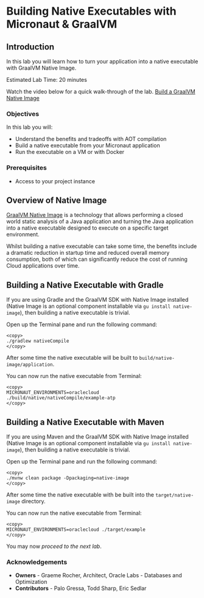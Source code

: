 # Building Native Executables with Micronaut & GraalVM

## Introduction
In this lab you will learn how to turn your application into a native executable with GraalVM Native Image.

Estimated Lab Time: 20 minutes

Watch the video below for a quick walk-through of the lab.
[Build a GraalVM Native Image](videohub:1_xp83wilj)

### Objectives

In this lab you will:
* Understand the benefits and tradeoffs with AOT compilation
* Build a native executable from your Micronaut application
* Run the executable on a VM or with Docker

### Prerequisites
- Access to your project instance

## Overview of Native Image

[GraalVM Native Image](https://www.graalvm.org/reference-manual/native-image/) is a technology that allows performing a closed world static analysis of a Java application and turning the Java application into a native executable designed to execute on a specific target environment.

Whilst building a native executable can take some time, the benefits include a dramatic reduction in startup time and reduced overall memory consumption, both of which can significantly reduce the cost of running Cloud applications over time.

## Building a Native Executable with Gradle

If you are using Gradle and the GraalVM SDK with Native Image installed (Native Image is an optional component installable via `gu install native-image`), then building a native executable is trivial.

Open up the Terminal pane and run the following command:

    <copy>
    ./gradlew nativeCompile
    </copy>

After some time the native executable will be built to `build/native-image/application`.

You can now run the native executable from Terminal:

    <copy>
    MICRONAUT_ENVIRONMENTS=oraclecloud ./build/native/nativeCompile/example-atp
    </copy>

## Building a Native Executable with Maven

If you are using Maven and the GraalVM SDK with Native Image installed (Native Image is an optional component installable via `gu install native-image`), then building a native executable is trivial.

Open up the Terminal pane and run the following command:

    <copy>
    ./mvnw clean package -Dpackaging=native-image
    </copy>

After some time the native executable with be built into the `target/native-image` directory.

You can now run the native executable from Terminal:

    <copy>
    MICRONAUT_ENVIRONMENTS=oraclecloud ./target/example
    </copy>

You may now *proceed to the next lab*.

### Acknowledgements
- **Owners** - Graeme Rocher, Architect, Oracle Labs - Databases and Optimization
- **Contributors** - Palo Gressa, Todd Sharp, Eric Sedlar
